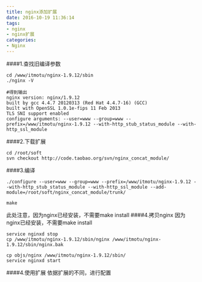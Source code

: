 ```yaml
---
title: nginx添加扩展
date: 2016-10-19 11:36:14
tags:
- nginx
- nginx扩展
categories:
- Nginx
---
```

####1.查找旧编译参数
```shell
cd /www/itmotu/nginx-1.9.12/sbin
./nginx -V

#得到输出
nginx version: nginx/1.9.12
built by gcc 4.4.7 20120313 (Red Hat 4.4.7-16) (GCC) 
built with OpenSSL 1.0.1e-fips 11 Feb 2013
TLS SNI support enabled
configure arguments: --user=www --group=www --prefix=/www/itmotu/nginx-1.9.12 --with-http_stub_status_module --with-http_ssl_module
```

####2.下载扩展
```shell
cd /root/soft
svn checkout http://code.taobao.org/svn/nginx_concat_module/
```
####3.编译
```shell
./configure --user=www --group=www --prefix=/www/itmotu/nginx-1.9.12 --with-http_stub_status_module --with-http_ssl_module --add-module=/root/soft/nginx_concat_module/trunk/

make
```
此处注意，因为nginx已经安装，不需要make install
####4.拷贝nginx
因为nginx已经安装，不需要make install
```shell
service nginxd stop
cp /www/itmotu/nginx-1.9.12/sbin/nginx /www/itmotu/nginx-1.9.12/sbin/nginx.bak

cp objs/nginx /www/itmotu/nginx-1.9.12/sbin/
service nginxd start
```
####4.使用扩展
依据扩展的不同，进行配置